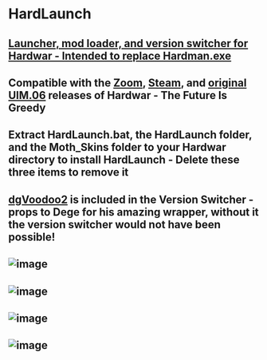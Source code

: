 # HardLaunch
[Launcher, mod loader, and version switcher for Hardwar - Intended to replace Hardman.exe](https://github.com/Bladez1992/HardLaunch/releases)
--------------------------------------------------------------------------------------------------------------------------------------------------------------------------
Compatible with the [Zoom](https://www.zoom-platform.com/product/hardwar), [Steam](https://store.steampowered.com/app/1500540/Hardwar), and [original UIM.06](http://zedo.hardwar.info/) releases of Hardwar - The Future Is Greedy
--------------------------------------------------------------------------------------------------------------------------------------------------------------------------
Extract HardLaunch.bat, the HardLaunch folder, and the Moth_Skins folder to your Hardwar directory to install HardLaunch - Delete these three items to remove it
--------------------------------------------------------------------------------------------------------------------------------------------------------------------------
[dgVoodoo2](http://dege.freeweb.hu) is included in the Version Switcher - props to Dege for his amazing wrapper, without it the version switcher would not have been possible!
--------------------------------------------------------------------------------------------------------------------------------------------------------------------------
![image](https://user-images.githubusercontent.com/49579859/225543046-6416c25b-88b7-4136-bab6-1b7c94632f09.png)
--------------------------------------------------------------------------------------------------------------------------------------------------------------------------
![image](https://user-images.githubusercontent.com/49579859/225543531-e9d3f270-9221-4021-91b9-8ffd6152d009.png)
--------------------------------------------------------------------------------------------------------------------------------------------------------------------------
![image](https://user-images.githubusercontent.com/49579859/225543661-8fb0bba9-90af-4890-9212-b99ef93aad2f.png)
--------------------------------------------------------------------------------------------------------------------------------------------------------------------------
![image](https://user-images.githubusercontent.com/49579859/225543747-73744cc4-57d2-4b23-ac5c-4c96d9c30aff.png)
--------------------------------------------------------------------------------------------------------------------------------------------------------------------------
